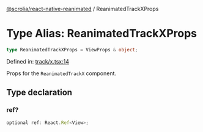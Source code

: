 [@scrolia/react-native-reanimated](../README.md) / ReanimatedTrackXProps

# Type Alias: ReanimatedTrackXProps

```ts
type ReanimatedTrackXProps = ViewProps & object;
```

Defined in: [track/x.tsx:14](https://github.com/scrolia/react-native/blob/2fc909e1022f7a957358c4438ab5ad6544482ad5/packages/react-native-reanimated/src/track/x.tsx#L14)

Props for the `ReanimatedTrackX` component.

## Type declaration

### ref?

```ts
optional ref: React.Ref<View>;
```
